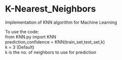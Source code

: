 # K-Nearest_Neighbors
<p>Implementation of KNN algorithm for Machine Learning<br></p>
To use the code:<br>
from KNN.py import KNN<br>
prediction,confidence = KNN(train_set,test_set,k)<br>
k = 3 (Default)<br>
k is the no. of neighbors to use for prediction

